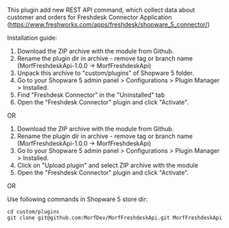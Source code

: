 This plugin add new REST API command, which collect data about customer and orders for Freshdesk Connector Application 
(https://www.freshworks.com/apps/freshdesk/shopware_5_connector/)

Installation guide:

1) Download the ZIP archive with the module from Github. 
2) Rename the plugin dir in archive - remove tag or branch name (MorfFreshdeskApi-1.0.0 -> MorfFreshdeskApi)
3) Unpack this archive to "custom/plugins" of Shopware 5 folder.
4) Go to your Shopware 5 admin panel > Configurations > Plugin Manager > Installed. 
5) Find "Freshdesk Connector" in the "Uninstalled" tab
6) Open the "Freshdesk Connector" plugin and click "Activate".

OR

1) Download the ZIP archive with the module from Github. 
2) Rename the plugin dir in archive - remove tag or branch name (MorfFreshdeskApi-1.0.0 -> MorfFreshdeskApi)
3) Go to your Shopware 5 admin panel > Configurations > Plugin Manager > Installed. 
4) Click on "Upload plugin" and select ZIP archive with the module
5) Open the "Freshdesk Connector" plugin and click "Activate".

OR

Use following commands in Shopware 5 store dir:
```
cd custom/plugins
git clone git@github.com:MorfDev/MorfFreshdeskApi.git MorfFreshdeskApi
```
